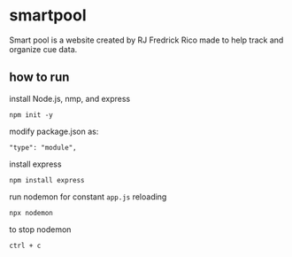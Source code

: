 # smartpool

Smart pool is a website created by RJ Fredrick Rico made to help track and organize cue data.

## how to run

install Node.js, nmp, and express

`npm init -y`

modify package.json as:

`"type": "module",`

install express

`npm install express`

run nodemon for constant `app.js` reloading

`npx nodemon`

to stop nodemon

`ctrl + c`
